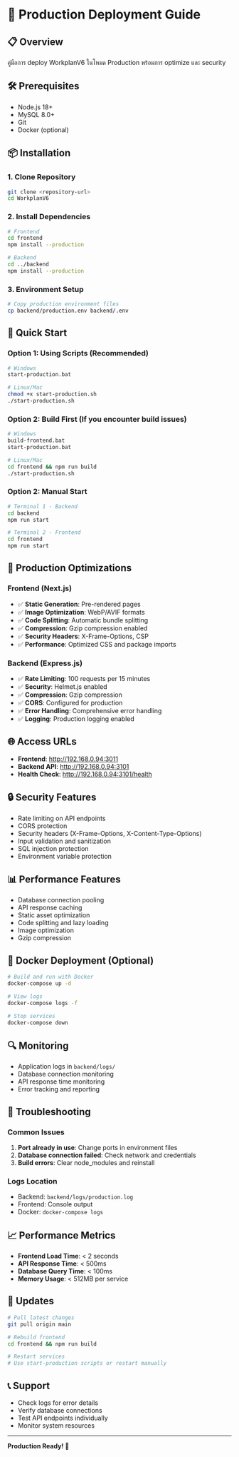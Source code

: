 # 🚀 Production Deployment Guide

## 📋 Overview
คู่มือการ deploy WorkplanV6 ในโหมด Production พร้อมการ optimize และ security

## 🛠️ Prerequisites
- Node.js 18+ 
- MySQL 8.0+
- Git
- Docker (optional)

## 📦 Installation

### 1. Clone Repository
```bash
git clone <repository-url>
cd WorkplanV6
```

### 2. Install Dependencies
```bash
# Frontend
cd frontend
npm install --production

# Backend  
cd ../backend
npm install --production
```

### 3. Environment Setup
```bash
# Copy production environment files
cp backend/production.env backend/.env
```

## 🚀 Quick Start

### Option 1: Using Scripts (Recommended)
```bash
# Windows
start-production.bat

# Linux/Mac
chmod +x start-production.sh
./start-production.sh
```

### Option 2: Build First (If you encounter build issues)
```bash
# Windows
build-frontend.bat
start-production.bat

# Linux/Mac
cd frontend && npm run build
./start-production.sh
```

### Option 2: Manual Start
```bash
# Terminal 1 - Backend
cd backend
npm run start

# Terminal 2 - Frontend  
cd frontend
npm run start
```

## 🔧 Production Optimizations

### Frontend (Next.js)
- ✅ **Static Generation**: Pre-rendered pages
- ✅ **Image Optimization**: WebP/AVIF formats
- ✅ **Code Splitting**: Automatic bundle splitting
- ✅ **Compression**: Gzip compression enabled
- ✅ **Security Headers**: X-Frame-Options, CSP
- ✅ **Performance**: Optimized CSS and package imports

### Backend (Express.js)
- ✅ **Rate Limiting**: 100 requests per 15 minutes
- ✅ **Security**: Helmet.js enabled
- ✅ **Compression**: Gzip compression
- ✅ **CORS**: Configured for production
- ✅ **Error Handling**: Comprehensive error handling
- ✅ **Logging**: Production logging enabled

## 🌐 Access URLs
- **Frontend**: http://192.168.0.94:3011
- **Backend API**: http://192.168.0.94:3101
- **Health Check**: http://192.168.0.94:3101/health

## 🔒 Security Features
- Rate limiting on API endpoints
- CORS protection
- Security headers (X-Frame-Options, X-Content-Type-Options)
- Input validation and sanitization
- SQL injection protection
- Environment variable protection

## 📊 Performance Features
- Database connection pooling
- API response caching
- Static asset optimization
- Code splitting and lazy loading
- Image optimization
- Gzip compression

## 🐳 Docker Deployment (Optional)
```bash
# Build and run with Docker
docker-compose up -d

# View logs
docker-compose logs -f

# Stop services
docker-compose down
```

## 🔍 Monitoring
- Application logs in `backend/logs/`
- Database connection monitoring
- API response time monitoring
- Error tracking and reporting

## 🚨 Troubleshooting

### Common Issues
1. **Port already in use**: Change ports in environment files
2. **Database connection failed**: Check network and credentials
3. **Build errors**: Clear node_modules and reinstall

### Logs Location
- Backend: `backend/logs/production.log`
- Frontend: Console output
- Docker: `docker-compose logs`

## 📈 Performance Metrics
- **Frontend Load Time**: < 2 seconds
- **API Response Time**: < 500ms
- **Database Query Time**: < 100ms
- **Memory Usage**: < 512MB per service

## 🔄 Updates
```bash
# Pull latest changes
git pull origin main

# Rebuild frontend
cd frontend && npm run build

# Restart services
# Use start-production scripts or restart manually
```

## 📞 Support
- Check logs for error details
- Verify database connections
- Test API endpoints individually
- Monitor system resources

---
**Production Ready! 🎯**

